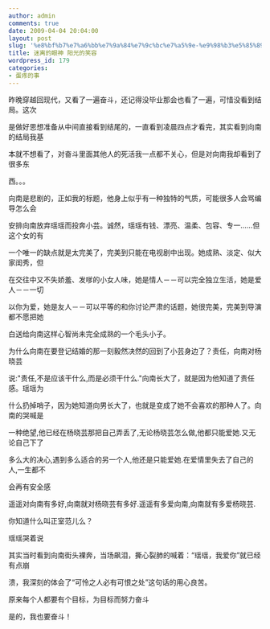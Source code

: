 ```yaml
---
author: admin
comments: true
date: 2009-04-04 20:04:00
layout: post
slug: '%e8%bf%b7%e7%a6%bb%e7%9a%84%e7%9c%bc%e7%a5%9e-%e9%98%b3%e5%85%89%e7%9a%84%e7%ac%91%e5%ae%b9'
title: 迷离的眼神 阳光的笑容
wordpress_id: 179
categories:
- 蛋疼的事
---
```


昨晚穿越回现代，又看了一遍奋斗，还记得没毕业那会也看了一遍，可惜没看到结局。这次

是做好思想准备从中间直接看到结尾的，一直看到凌晨四点才看完，其实看到向南的结局我基

本就不想看了，对奋斗里面其他人的死活我一点都不关心，但是对向南我却看到了很多东

西。。。

向南是悲剧的，正如我的标题，他身上似乎有一种独特的气质，可能很多人会骂编导怎么会

安排向南放弃瑶瑶而投奔小芸。诚然，瑶瑶有钱、漂亮、温柔、包容、专一……但这个女的有

一个唯一的缺点就是太完美了，完美到只能在电视剧中出现。她成熟、淡定、似大家闺秀，但

在交往中又不失娇羞、发嗲的小女人味，她是情人－－可以完全独立生活，她是爱人－－一切

以你为爱，她是友人－－可以平等的和你讨论严肃的话题，她很完美，完美到导演都不愿把她

白送给向南这样心智尚未完全成熟的一个毛头小子。

为什么向南在要登记结婚的那一刻毅然决然的回到了小芸身边了？责任，向南对杨晓芸

说:"责任,不是应该干什么,而是必须干什么."向南长大了，就是因为他知道了责任感。瑶瑶为

什么扔掉哨子，因为她知道向男长大了，也就是变成了她不会喜欢的那种人了。向南的哭喊是

一种绝望,他已经在杨晓芸那把自己弄丢了,无论杨晓芸怎么做,他都只能爱她.又无论自己下了

多么大的决心,遇到多么适合的另一个人,他还是只能爱她.在爱情里失去了自己的人,一生都不

会再有安全感

遥遥对向南有多好,向南就对杨晓芸有多好.遥遥有多爱向南,向南就有多爱杨晓芸.

你知道什么叫正室范儿么？

瑶瑶哭着说

其实当时看到向南街头裸奔，当场飙泪，撕心裂肺的喊着：“瑶瑶，我爱你”就已经有点崩

溃，我深刻的体会了“可怜之人必有可恨之处”这句话的用心良苦。

原来每个人都要有个目标，为目标而努力奋斗

是的，我也要奋斗！
